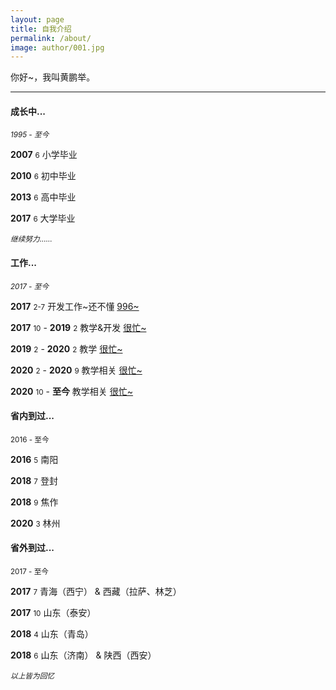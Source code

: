 ```yaml
---
layout: page
title: 自我介绍
permalink: /about/
image: author/001.jpg
---
```


你好~，我叫黄鹏举。

***

#### 成长中...
<small>*1995 - 至今*</small>

<b>2007</b> <small>6</small> 小学毕业
 
<b>2010</b> <small>6</small> 初中毕业

<b>2013</b> <small>6</small> 高中毕业

<b>2017</b> <small>6</small> 大学毕业

<small>*继续努力……*</small>

#### 工作... 
<small>*2017 - 至今*</small>

<b>2017</b> <small>2-7</small> 开发工作~还不懂 <u>996~</u>

<b>2017</b> <small>10</small> - <b>2019</b> <small>2</small> 教学&开发 <u>很忙~</u>

<b>2019</b> <small>2</small> - <b>2020</b> <small>2</small> 教学 <u>很忙~</u>

<b>2020</b> <small>2</small> - <b>2020</b> <small>9</small> 教学相关 <u>很忙~</u>

<b>2020</b> <small>10</small> - <b>至今</b> 教学相关 <u>很忙~</u>

#### 省内到过...
<small>2016 - 至今</small>

<b>2016</b> <small>5</small> 南阳

<b>2018</b> <small>7</small> 登封

<b>2018</b> <small>9</small> 焦作

<b>2020</b> <small>3</small> 林州


#### 省外到过...
<small>2017 - 至今</small>

<b>2017</b> <small>7</small> 青海（西宁） & 西藏（拉萨、林芝）

<b>2017</b> <small>10</small> 山东（泰安） 

<b>2018</b> <small>4</small> 山东（青岛）

<b>2018</b> <small>6</small> 山东（济南） &  陕西（西安）

<small> *以上皆为回忆* </small>